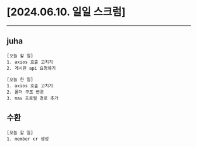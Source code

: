 # [2024.06.10. 일일 스크럼]
----

## juha
	[오늘 할 일]
	1. axios 호출 고치기
	2. 게시판 api 요청하기

	[오늘 한 일]
	1. axios 호출 고치기
	2. 폴더 구조 변경
	3. nav 프로필 경로 추가


## 수환
	[오늘 할 일]
	1. member cr 생성


